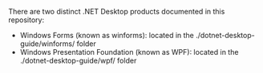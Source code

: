 There are two distinct .NET Desktop products documented in this repository:

- Windows Forms (known as winforms): located in the ./dotnet-desktop-guide/winforms/ folder
- Windows Presentation Foundation (known as WPF): located in the ./dotnet-desktop-guide/wpf/ folder
